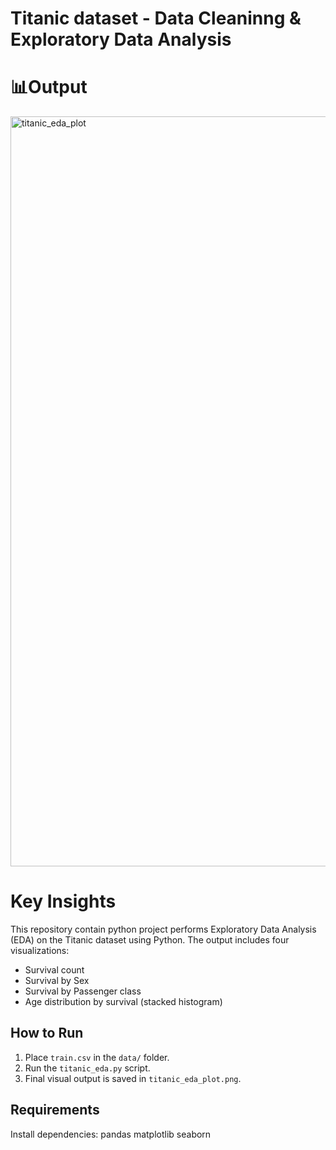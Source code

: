 # Titanic dataset  - Data Cleaninng & Exploratory Data Analysis

# 📊Output
<img width="1500" height="1200" alt="titanic_eda_plot" src="https://github.com/user-attachments/assets/417e9b4d-bf81-4153-9d77-5378685d2560" />

# Key Insights 
This repository contain python project performs Exploratory Data Analysis (EDA) on the Titanic dataset using Python. The output includes four visualizations:
- Survival count
- Survival by Sex
- Survival by Passenger class
- Age distribution by survival (stacked histogram)

## How to Run

1. Place `train.csv` in the `data/` folder.
2. Run the `titanic_eda.py` script.
3. Final visual output is saved in `titanic_eda_plot.png`.

## Requirements

Install dependencies:
pandas
matplotlib
seaborn
